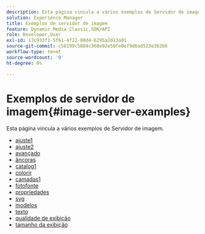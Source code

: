 ```yaml
---
description: Esta página vincula a vários exemplos de Servidor de imagem.
solution: Experience Manager
title: Exemplos de servidor de imagem
feature: Dynamic Media Classic,SDK/API
role: Developer,User
exl-id: 17c933f1-5f61-4f22-88d4-6295a2d13a01
source-git-commit: c58199c5884c368e92e50fe0ef9d6ad523e36266
workflow-type: tm+mt
source-wordcount: '0'
ht-degree: 0%

---
```


# Exemplos de servidor de imagem{#image-server-examples}

Esta página vincula a vários exemplos de Servidor de imagem.
<!-- As of August 29 (and likely months or years before this date), none of the links below work anymore! -->

* [ajuste1](http://crc.scene7.com/is-docs/examples/adjust1.htm)
* [ajuste2](http://crc.scene7.com/is-docs/examples/adjust2.htm)
* [avançado](http://crc.scene7.com/is-docs/examples/advanced.htm)
* [âncoras](http://crc.scene7.com/is-docs/examples/anchors.htm)
* [catalog1](http://crc.scene7.com/is-docs/examples/catalog1.htm)
* [colorir](http://crc.scene7.com/is-docs/examples/colorize.htm)
* [camadas1](http://crc.scene7.com/is-docs/examples/layering1.htm)
* [fotofonte](http://crc.scene7.com/is-docs/examples/photofont.htm)
* [propriedades](http://crc.scene7.com/is-docs/examples/properties.htm)
* [svg](http://crc.scene7.com/is-docs/examples/svg.htm)
* [modelos](http://crc.scene7.com/is-docs/examples/templates.htm)
* [texto](http://crc.scene7.com/is-docs/examples/text.htm)
* [qualidade de exibição](http://crc.scene7.com/is-docs/examples/view-quality.htm)
* [tamanho da exibição](http://crc.scene7.com/is-docs/examples/view-size.htm)
